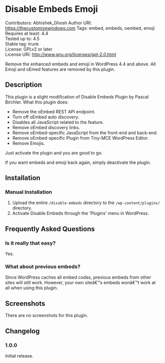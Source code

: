 # Disable Embeds Emoji #
Contributors:      Abhishek_Ghosh 
Author URI: https://thecustomizewindows.com
Tags:              embed, embeds, oembed, emoji  
Requires at least: 4.4  
Tested up to:      4.5  
Stable tag:        trunk  
License:           GPLv2 or later  
License URI:       http://www.gnu.org/licenses/gpl-2.0.html  

Remove the enhanced embeds and emoji in WordPress 4.4 and above. All Emoji and oEmed features are removed by this plugin.

## Description ##

This plugin is a slight modification of Disable Embeds Plugin by Pascal Birchler. What this plugin does:

* Remove the oEmbed REST API endpoint.
* Turn off oEmbed auto discovery.
* Disables all JavaScript related to the feature.
* Remove oEmbed discovery links.
* Remove oEmbed-specific JavaScript from the front-end and back-end.
* Remove oEmbed-specific Plugin from Tiny-MCE WordPress Editor.
* Remove Emojis.

Just activate the plugin and you are good to go. 

If you want embeds and emoji back again, simply deactivate the plugin.

## Installation ##

### Manual Installation ###

1. Upload the entire `/disable-embeds` directory to the `/wp-content/plugins/` directory.
2. Activate Disable Embeds through the 'Plugins' menu in WordPress.

## Frequently Asked Questions ##

### Is it really that easy? ###

Yes.

### What about previous embeds? ###

Since WordPress caches all embed codes, previous embeds from other sites will still work. However, your own siteâ€™s embeds wonâ€™t work at all when using this plugin.

## Screenshots ##

There are no screenshots for this plugin.

## Changelog ##

### 1.0.0 ###
Initial release.

